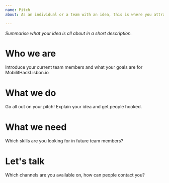 ```yaml
---
name: Pitch
about: As an individual or a team with an idea, this is where you attract the right folks to get started.

---
```


_Summarise what your idea is all about in a short description._

# Who we are
Introduce your current team members and what your goals are for MobilitHackLisbon.io

# What we do
Go all out on your pitch! Explain your idea and get people hooked.

# What we need
Which skills are you looking for in future team members?

# Let's talk
Which channels are you available on, how can people contact you?